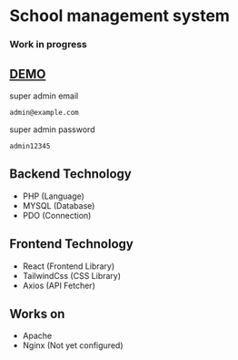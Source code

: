 # School management system
### Work in progress
## [DEMO](http://school.triksy.xyz/)
super admin email 
```
admin@example.com
```
super admin password
```
admin12345
```

## Backend Technology

- PHP (Language)
- MYSQL (Database)
- PDO (Connection)

## Frontend Technology

- React (Frontend Library)
- TailwindCss (CSS Library)
- Axios (API Fetcher)

## Works on

- Apache
- Nginx (Not yet configured)
